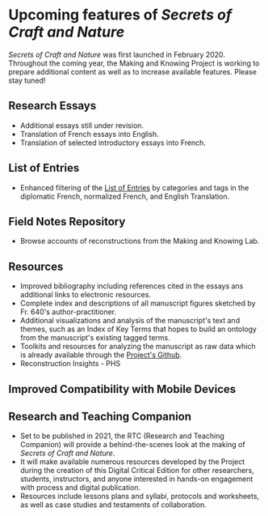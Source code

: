 # Upcoming features of _Secrets of Craft and Nature_

_Secrets of Craft and Nature_ was first launched in February 2020. Throughout the coming year, the Making and Knowing Project is working to prepare additional content as well as to increase available features. Please stay tuned!

## Research Essays
* Additional essays still under revision.
* Translation of French essays into English.
* Translation of selected introductory essays into French.

## List of Entries
* Enhanced filtering of the [List of Entries](/#entries) by categories and tags in the diplomatic French, normalized French, and English Translation.

## Field Notes Repository
* Browse accounts of reconstructions from the Making and Knowing Lab.

## Resources
* Improved bibliography including references cited in the essays ans additional links to electronic resources.
* Complete index and descriptions of all manuscript figures sketched by Fr. 640's author-practitioner.
* Additional visualizations and analysis of the manuscript's text and themes, such as an Index of Key Terms that hopes to build an ontology from the manuscript's existing tagged terms.
* Toolkits and resources for analyzing the manuscript as raw data which is already available through the [Project's Github](https://github.com/cu-mkp/m-k-manuscript-data).
* Reconstruction Insights - PHS

## Improved Compatibility with Mobile Devices

## Research and Teaching Companion
* Set to be published in 2021, the RTC (Research and Teaching Companion) will provide a behind-the-scenes look at the making of _Secrets of Craft and Nature_.
* It will make available numerous resources developed by the Project during the creation of this Digital Critical Edition for other researchers, students, instructors, and anyone interested in hands-on engagement with process and digital publication.
* Resources include lessons plans and syllabi, protocols and worksheets, as well as case studies and testaments of collaboration.

